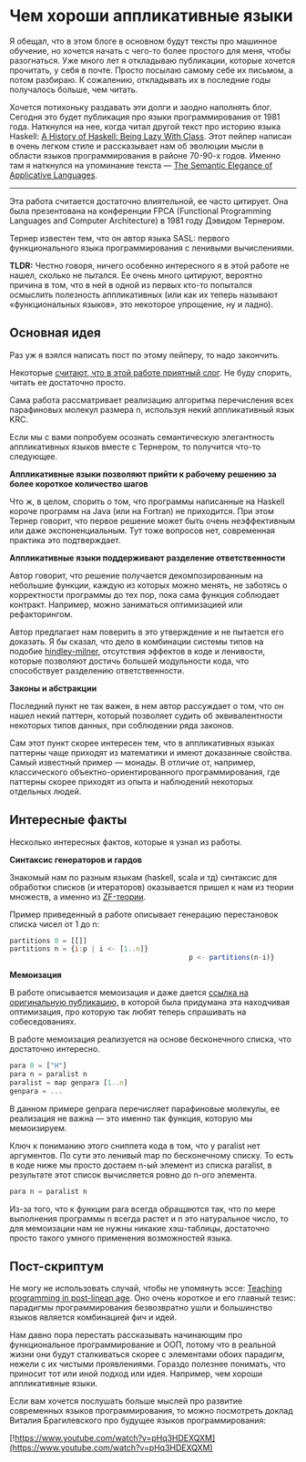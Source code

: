 Чем хороши аппликативные языки
===
Я обещал, что в этом блоге в основном будут тексты про машинное обучение, но хочется начать с чего-то более простого для меня, чтобы разогнаться. Уже много лет я откладываю публикации, которые хочется прочитать, у себя в почте. Просто посылаю самому себе их письмом, а потом разбираю. К сожалению, откладывать их в последние годы получалось больше, чем читать. 

Хочется потихоньку раздавать эти долги и заодно наполнять блог. Сегодня это будет публикация про языки программирования от 1981 года. Наткнулся на нее, когда читал другой текст про историю языка Haskell: [A History of Haskell: Being Lazy With Class](https://www.microsoft.com/en-us/research/wp-content/uploads/2016/07/history.pdf). Этот пейпер написан в очень легком стиле и рассказывает нам об эволюции мысли в области языков программирования в районе 70-90-х годов. Именно там я наткнулся на упоминание текста — [The Semantic Elegance of Applicative Languages](http://nsl.com/misc/sasl/paraffins-turner.pdf).

___

Эта работа считается достаточно влиятельной, ее часто цитирует. Она была презентована на конференции FPCA (Functional Programming Languages and Computer Architecture) в 1981 году Дэвидом Тернером.

Тернер известен тем, что он автор языка SASL: первого функционального языка программирования с ленивыми вычислениями.  

**TLDR:** Честно говоря, ничего особенно интересного я в этой работе не нашел, сколько не пытался. Ее очень много цитируют, вероятно причина в том, что в ней в одной из первых кто-то попытался осмыслить полезность аппликативных (или как их теперь называют «функциональных языков», это некоторое упрощение, ну и ладно).

## Основная идея

Раз уж я взялся написать пост по этому пейперу, то надо закончить. 

Некоторые [считают, что в этой работе приятный слог](https://blog.acolyer.org/2014/11/28/the-semantic-elegance-of-applicative-languages/). Не буду спорить, читать ее достаточно просто. 

Сама работа рассматривает реализацию алгоритма перечисления всех парафиновых молекул размера n, используя некий аппликативный язык KRC.

Если мы с вами попробуем осознать семантическую элегантность аппликативных языков вместе с Тернером, то получится что-то следующее.

**Аппликативные языки позволяют прийти к рабочему решению за более короткое количество шагов**

Что ж, в целом, спорить  о том, что программы написанные на Haskell короче программ на Java (или на Fortran) не приходится. При этом Тернер говорит, что первое решение может быть очень неэффективным или даже экспоненциальным. Тут тоже вопросов нет, современная практика это подтверждает. 

**Аппликативные языки поддерживают разделение ответственности**

Автор говорит, что решение получается декомпозированным на небольшие функции, каждую из которых можно менять, не заботясь о корректности программы до тех пор, пока  сама функция соблюдает контракт. Например, можно заниматься оптимизацией или рефакторингом. 

Автор предлагает нам поверить в это утверждение и не пытается его доказать. Я бы сказал, что дело в комбинации системы типов на подобие [hindley-milner](https://en.wikipedia.org/wiki/Hindley%E2%80%93Milner_type_system), отсутствия эффектов в коде и ленивости, которые позволяют достичь большей модульности кода, что способствует разделению ответственности. 

**Законы и абстракции**

Последний пункт не так важен, в нем автор рассуждает о том, что он нашел некий паттерн, который позволяет судить об эквивалентности некоторых типов данных, при соблюдении ряда законов.

Сам этот пункт скорее интересен тем, что в аппликативных языках паттерны чаще приходят из математики и имеют доказанные свойства. Самый известный пример — монады. В отличие от, например, классического объектно-ориентированного программирования, где паттерны скорее приходят из опыта и наблюдений некоторых отдельных людей.

## Интересные факты

Несколько интересных фактов, которые я узнал из работы. 

**Синтаксис генераторов и гардов**

Знакомый нам по разным языкам (haskell, scala и тд) синтаксис для обработки списков (и итераторов) оказывается пришел к нам из теории множеств, а именно из [ZF-теории](https://en.wikipedia.org/wiki/Zermelo%E2%80%93Fraenkel_set_theory). 

Пример приведенный в работе описывает генерацию перестановок списка чисел от 1 до n:

```jsx
partitions 0 = [[]]
partitions n = {i:p | i <- [1..n]}
											p <- partitions(n-i)}
```

**Мемоизация**

В работе описывается мемоизация и даже дается [ссылка на оригинальную публикацию,](https://stacks.stanford.edu/file/druid:kr445kk4694/kr445kk4694.pdf) в которой была придумана эта находчивая оптимизация, про которую так любят теперь спрашивать на собеседованиях.

В работе мемоизация реализуется на основе бесконечного списка, что достаточно интересно.

```jsx
para 0 = ["H"]
para n = paralist n
paralist = map genpara [1..n]
genpara = ...
```

В данном примере genpara перечисляет парафиновые молекулы, ее реализация не важна — это именно так функция, которую мы мемоизируем.

Ключ к пониманию этого сниппета кода в том, что у paralist нет аргументов. По сути это ленивый map по бесконечному списку. То есть в коде ниже мы просто достаем n-ый элемент из списка paralist, в результате этот список вычисляется ровно до n-ого элемента.

```jsx
para n = paralist n
```

Из-за того, что к функции para всегда обращаются так, что по мере выполнения программы n всегда растет и n это натуральное число, то для мемоизации нам не нужны никакие хэш-таблицы, достаточно просто такого умного применения возможностей языка.

## Пост-скриптум

Не могу не использовать случай, чтобы не упомянуть эссе: [Teaching programming in post-linean age](https://cs.brown.edu/~sk/Publications/Papers/Published/sk-teach-pl-post-linnaean/paper.pdf). Оно очень короткое и его главный тезис: парадигмы программирования безвозвратно ушли и большинство языков является комбинацией фич и идей. 

Нам давно пора перестать рассказывать начинающим про функциональное программирование и ООП, потому что в реальной жизни они будут сталкиваться скорее с элементами обоих парадигм, нежели с их чистыми проявлениями. Гораздо полезнее понимать, что приносит тот или иной подход или идея. Например, чем хороши аппликативные языки. 

Если вам хочется послушать больше мыслей про развитие современных языков программирования, то можно посмотреть доклад Виталия Брагилевского про будущее языков программирования:

[!https://www.youtube.com/watch?v=pHq3HDEXQXM](https://www.youtube.com/watch?v=pHq3HDEXQXM)
